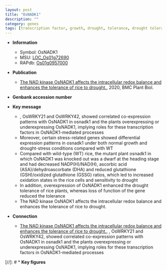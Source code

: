 ```yaml
---
layout: post
title: "OsNADK1"
description: ""
category: genes
tags: [transcription factor, growth, drought, tolerance, drought tolerance, dwarf, Kinase, kinase]
---
```


* **Information**  
    + Symbol: OsNADK1  
    + MSU: [LOC_Os01g72690](http://rice.plantbiology.msu.edu/cgi-bin/ORF_infopage.cgi?orf=LOC_Os01g72690)  
    + RAPdb: [Os01g0957000](http://rapdb.dna.affrc.go.jp/viewer/gbrowse_details/irgsp1?name=Os01g0957000)  

* **Publication**  
    + [The NAD kinase OsNADK1 affects the intracellular redox balance and enhances the tolerance of rice to drought.](http://www.ncbi.nlm.nih.gov/pubmed?term=The+NAD+kinase+OsNADK1+affects+the+intracellular+redox+balance+and+enhances+the+tolerance+of+rice+to+drought.%5BTitle%5D), 2020, BMC Plant Biol.

* **Genbank accession number**  

* **Key message**  
    + , OsWRKY21 and OsWRKY42, showed correlated co-expression patterns with OsNADK1 in osnadk1 and the plants overexpressing or underexpressing OsNADK1, implying roles for these transcription factors in OsNADK1-mediated processes
    + Moreover, certain stress-related genes showed differential expression patterns in osnadk1 under both normal growth and drought-stress conditions compared with WT
    + Compared with wild-type (WT) rice, the mutant plant osnadk1 in which OsNADK1 was knocked out was a dwarf at the heading stage and had decreased NADP(H)/NAD(H), ascorbic acid (ASA)/dehydroascorbate (DHA) and reduced glutathione (GSH)/oxidized glutathione (GSSG) ratios, which led to increased oxidation states in the rice cells and sensitivity to drought
    + In addition, overexpression of OsNADK1 enhanced the drought tolerance of rice plants, whereas loss of function of the gene reduced the tolerance
    + The NAD kinase OsNADK1 affects the intracellular redox balance and enhances the tolerance of rice to drought.

* **Connection**  
    + [The NAD kinase OsNADK1 affects the intracellular redox balance and enhances the tolerance of rice to drought.](http://www.ncbi.nlm.nih.gov/pubmed?term=The+NAD+kinase+OsNADK1+affects+the+intracellular+redox+balance+and+enhances+the+tolerance+of+rice+to+drought.%5BTitle%5D), , OsWRKY21 and OsWRKY42, showed correlated co-expression patterns with OsNADK1 in osnadk1 and the plants overexpressing or underexpressing OsNADK1, implying roles for these transcription factors in OsNADK1-mediated processes

[//]: # * **Key figures**  


